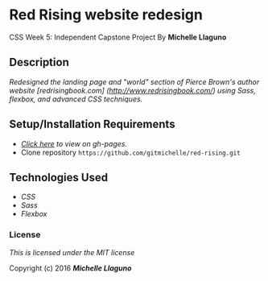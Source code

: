 # Red Rising website redesign

CSS Week 5: Independent Capstone Project
By **Michelle Llaguno**

## Description

_Redesigned the landing page and "world" section of Pierce Brown's author website [redrisingbook.com] (http://www.redrisingbook.com/) using Sass, flexbox, and advanced CSS techniques._

## Setup/Installation Requirements

* _[Click here](https://gitmichelle.github.io/red-rising/) to view on gh-pages._
* Clone repository `https://github.com/gitmichelle/red-rising.git`


## Technologies Used

* _CSS_
* _Sass_
* _Flexbox_

### License

*This is licensed under the MIT license*

Copyright (c) 2016 **_Michelle Llaguno_**
